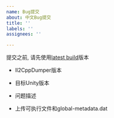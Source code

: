 ```yaml
---
name: Bug提交
about: 中文Bug提交
title: ''
labels: ''
assignees: ''

---
```


提交之前, 请先使用[latest build](https://ci.appveyor.com/project/Perfare/il2cppdumper/branch/master/artifacts)版本

- Il2CppDumper版本

- 目标Unity版本

- 问题描述

- 上传可执行文件和global-metadata.dat
